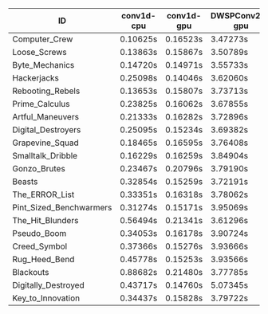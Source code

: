 |ID|conv1d-cpu|conv1d-gpu|DWSPConv2D-gpu|gemm-gpu|avg|
|-|-|-|-|-|-|
|Computer_Crew|0.10625s|0.16523s|3.47273s|2.10265s|1.46172s|
|Loose_Screws|0.13863s|0.15867s|3.50789s|2.20815s|1.50334s|
|Byte_Mechanics|0.14720s|0.14971s|3.55733s|2.17590s|1.50754s|
|Hackerjacks|0.25098s|0.14046s|3.62060s|2.24706s|1.56478s|
|Rebooting_Rebels|0.13653s|0.15807s|3.73713s|2.23027s|1.56550s|
|Prime_Calculus|0.23825s|0.16062s|3.67855s|2.18794s|1.56634s|
|Artful_Maneuvers|0.21333s|0.16282s|3.72896s|2.24500s|1.58753s|
|Digital_Destroyers|0.25095s|0.15234s|3.69382s|2.28215s|1.59482s|
|Grapevine_Squad|0.18465s|0.16595s|3.76408s|2.30191s|1.60415s|
|Smalltalk_Dribble|0.16229s|0.16259s|3.84904s|2.27453s|1.61211s|
|Gonzo_Brutes|0.23467s|0.20796s|3.79190s|2.31834s|1.63822s|
|Beasts|0.32854s|0.15259s|3.72191s|2.45367s|1.66418s|
|The_ERROR_List|0.33351s|0.16318s|3.78062s|2.48388s|1.69030s|
|Pint_Sized_Benchwarmers|0.31274s|0.15171s|3.95069s|2.37182s|1.69674s|
|The_Hit_Blunders|0.56494s|0.21341s|3.61296s|2.42123s|1.70314s|
|Pseudo_Boom|0.34053s|0.16178s|3.90724s|2.42428s|1.70846s|
|Creed_Symbol|0.37366s|0.15276s|3.93666s|2.45681s|1.72997s|
|Rug_Heed_Bend|0.45778s|0.15253s|3.93566s|2.48872s|1.75867s|
|Blackouts|0.88682s|0.21480s|3.77785s|2.37540s|1.81372s|
|Digitally_Destroyed|0.43717s|0.14760s|5.07345s|3.00708s|2.16633s|
|Key_to_Innovation|0.34437s|0.15828s|3.79722s|infs|infs|
